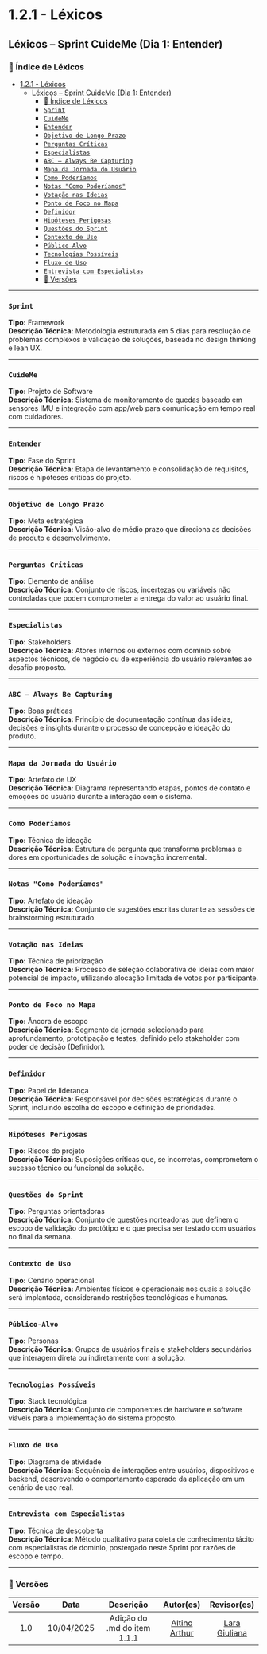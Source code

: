 # 1.2.1 - Léxicos

## Léxicos – Sprint CuideMe (Dia 1: Entender)

### 📘 Índice de Léxicos

- [1.2.1 - Léxicos](#121---léxicos)
  - [Léxicos – Sprint CuideMe (Dia 1: Entender)](#léxicos--sprint-cuideme-dia-1-entender)
    - [📘 Índice de Léxicos](#-índice-de-léxicos)
    - [`Sprint`](#sprint)
    - [`CuideMe`](#cuideme)
    - [`Entender`](#entender)
    - [`Objetivo de Longo Prazo`](#objetivo-de-longo-prazo)
    - [`Perguntas Críticas`](#perguntas-críticas)
    - [`Especialistas`](#especialistas)
    - [`ABC – Always Be Capturing`](#abc--always-be-capturing)
    - [`Mapa da Jornada do Usuário`](#mapa-da-jornada-do-usuário)
    - [`Como Poderíamos`](#como-poderíamos)
    - [`Notas "Como Poderíamos"`](#notas-como-poderíamos)
    - [`Votação nas Ideias`](#votação-nas-ideias)
    - [`Ponto de Foco no Mapa`](#ponto-de-foco-no-mapa)
    - [`Definidor`](#definidor)
    - [`Hipóteses Perigosas`](#hipóteses-perigosas)
    - [`Questões do Sprint`](#questões-do-sprint)
    - [`Contexto de Uso`](#contexto-de-uso)
    - [`Público-Alvo`](#público-alvo)
    - [`Tecnologias Possíveis`](#tecnologias-possíveis)
    - [`Fluxo de Uso`](#fluxo-de-uso)
    - [`Entrevista com Especialistas`](#entrevista-com-especialistas)
    - [📄 Versões](#-versões)

---

### `Sprint`
**Tipo:** Framework  
**Descrição Técnica:** Metodologia estruturada em 5 dias para resolução de problemas complexos e validação de soluções, baseada no design thinking e lean UX.

---

### `CuideMe`
**Tipo:** Projeto de Software  
**Descrição Técnica:** Sistema de monitoramento de quedas baseado em sensores IMU e integração com app/web para comunicação em tempo real com cuidadores.

---

### `Entender`
**Tipo:** Fase do Sprint  
**Descrição Técnica:** Etapa de levantamento e consolidação de requisitos, riscos e hipóteses críticas do projeto.

---

### `Objetivo de Longo Prazo`
**Tipo:** Meta estratégica  
**Descrição Técnica:** Visão-alvo de médio prazo que direciona as decisões de produto e desenvolvimento.

---

### `Perguntas Críticas`
**Tipo:** Elemento de análise  
**Descrição Técnica:** Conjunto de riscos, incertezas ou variáveis não controladas que podem comprometer a entrega do valor ao usuário final.

---

### `Especialistas`
**Tipo:** Stakeholders  
**Descrição Técnica:** Atores internos ou externos com domínio sobre aspectos técnicos, de negócio ou de experiência do usuário relevantes ao desafio proposto.

---

### `ABC – Always Be Capturing`
**Tipo:** Boas práticas  
**Descrição Técnica:** Princípio de documentação contínua das ideias, decisões e insights durante o processo de concepção e ideação do produto.

---

### `Mapa da Jornada do Usuário`
**Tipo:** Artefato de UX  
**Descrição Técnica:** Diagrama representando etapas, pontos de contato e emoções do usuário durante a interação com o sistema.

---

### `Como Poderíamos`
**Tipo:** Técnica de ideação  
**Descrição Técnica:** Estrutura de pergunta que transforma problemas e dores em oportunidades de solução e inovação incremental.

---

### `Notas "Como Poderíamos"`
**Tipo:** Artefato de ideação  
**Descrição Técnica:** Conjunto de sugestões escritas durante as sessões de brainstorming estruturado.

---

### `Votação nas Ideias`
**Tipo:** Técnica de priorização  
**Descrição Técnica:** Processo de seleção colaborativa de ideias com maior potencial de impacto, utilizando alocação limitada de votos por participante.

---

### `Ponto de Foco no Mapa`
**Tipo:** Âncora de escopo  
**Descrição Técnica:** Segmento da jornada selecionado para aprofundamento, prototipação e testes, definido pelo stakeholder com poder de decisão (Definidor).

---

### `Definidor`
**Tipo:** Papel de liderança  
**Descrição Técnica:** Responsável por decisões estratégicas durante o Sprint, incluindo escolha do escopo e definição de prioridades.

---

### `Hipóteses Perigosas`
**Tipo:** Riscos do projeto  
**Descrição Técnica:** Suposições críticas que, se incorretas, comprometem o sucesso técnico ou funcional da solução.

---

### `Questões do Sprint`
**Tipo:** Perguntas orientadoras  
**Descrição Técnica:** Conjunto de questões norteadoras que definem o escopo de validação do protótipo e o que precisa ser testado com usuários no final da semana.

---

### `Contexto de Uso`
**Tipo:** Cenário operacional  
**Descrição Técnica:** Ambientes físicos e operacionais nos quais a solução será implantada, considerando restrições tecnológicas e humanas.

---

### `Público-Alvo`
**Tipo:** Personas  
**Descrição Técnica:** Grupos de usuários finais e stakeholders secundários que interagem direta ou indiretamente com a solução.

---

### `Tecnologias Possíveis`
**Tipo:** Stack tecnológica  
**Descrição Técnica:** Conjunto de componentes de hardware e software viáveis para a implementação do sistema proposto.

---

### `Fluxo de Uso`
**Tipo:** Diagrama de atividade  
**Descrição Técnica:** Sequência de interações entre usuários, dispositivos e backend, descrevendo o comportamento esperado da aplicação em um cenário de uso real.

---

### `Entrevista com Especialistas`
**Tipo:** Técnica de descoberta  
**Descrição Técnica:** Método qualitativo para coleta de conhecimento tácito com especialistas de domínio, postergado neste Sprint por razões de escopo e tempo.

---

### 📄 Versões

| Versão | Data       | Descrição                            | Autor(es)                                                   | Revisor(es)                        |
|:------:|:----------:|:-------------------------------------:|:------------------------------------------------------------:|:----------------------------------:|
| 1.0    | 10/04/2025 | Adição do .md do item 1.1.1           | [Altino Arthur](https://github.com/arthurrochamoreira)       | [Lara Giuliana](https://github.com/gravelylara)     |
